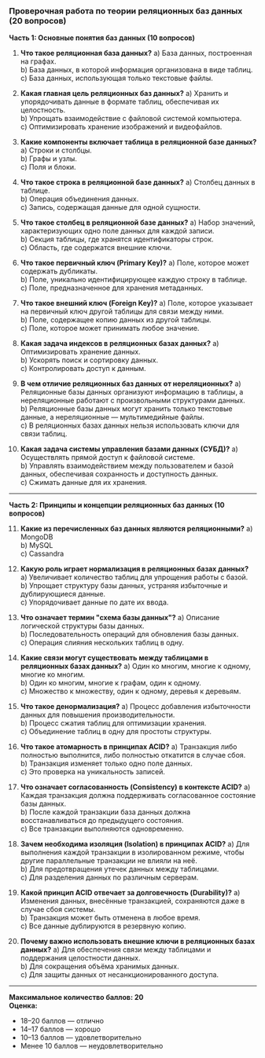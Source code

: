 
### Проверочная работа по теории реляционных баз данных (20 вопросов)

**Часть 1: Основные понятия баз данных (10 вопросов)**

1.  **Что такое реляционная база данных?** a) База данных, построенная на графах.  
    b) База данных, в которой информация организована в виде таблиц.  
    c) База данных, использующая только текстовые файлы.
    
2.  **Какая главная цель реляционных баз данных?** a) Хранить и упорядочивать данные в формате таблиц, обеспечивая их целостность.  
    b) Упрощать взаимодействие с файловой системой компьютера.  
    c) Оптимизировать хранение изображений и видеофайлов.
    
3.  **Какие компоненты включает таблица в реляционной базе данных?** a) Строки и столбцы.  
    b) Графы и узлы.  
    c) Поля и блоки.
    
4.  **Что такое строка в реляционной базе данных?** a) Столбец данных в таблице.  
    b) Операция объединения данных.  
    c) Запись, содержащая данные для одной сущности.
    
5.  **Что такое столбец в реляционной базе данных?** a) Набор значений, характеризующих одно поле данных для каждой записи.  
    b) Секция таблицы, где хранятся идентификаторы строк.  
    c) Область, где содержатся внешние ключи.
    
6.  **Что такое первичный ключ (Primary Key)?** a) Поле, которое может содержать дубликаты.  
    b) Поле, уникально идентифицирующее каждую строку в таблице.  
    c) Поле, предназначенное для хранения метаданных.
    
7.  **Что такое внешний ключ (Foreign Key)?** a) Поле, которое указывает на первичный ключ другой таблицы для связи между ними.  
    b) Поле, содержащее копию данных из другой таблицы.  
    c) Поле, которое может принимать любое значение.
    
8.  **Какая задача индексов в реляционных базах данных?** a) Оптимизировать хранение данных.  
    b) Ускорять поиск и сортировку данных.  
    c) Контролировать доступ к данным.
    
9.  **В чем отличие реляционных баз данных от нереляционных?** a) Реляционные базы данных организуют информацию в таблицы, а нереляционные работают с произвольными структурами данных.  
    b) Реляционные базы данных могут хранить только текстовые данные, а нереляционные — мультимедийные файлы.  
    c) В реляционных базах данных нельзя использовать ключи для связи таблиц.
    
10.  **Какая задача системы управления базами данных (СУБД)?** a) Осуществлять прямой доступ к файловой системе.  
    b) Управлять взаимодействием между пользователем и базой данных, обеспечивая сохранность и доступность данных.  
    c) Сжимать данные для их хранения.
    

----------

**Часть 2: Принципы и концепции реляционных баз данных (10 вопросов)**

11.  **Какие из перечисленных баз данных являются реляционными?** a) MongoDB  
    b) MySQL  
    c) Cassandra
    
12.  **Какую роль играет нормализация в реляционных базах данных?** a) Увеличивает количество таблиц для упрощения работы с базой.  
    b) Упрощает структуру базы данных, устраняя избыточные и дублирующиеся данные.  
    c) Упорядочивает данные по дате их ввода.
    
13.  **Что означает термин "схема базы данных"?** a) Описание логической структуры базы данных.  
    b) Последовательность операций для обновления базы данных.  
    c) Операция слияния нескольких таблиц в одну.
    
14.  **Какие связи могут существовать между таблицами в реляционных базах данных?** a) Один ко многим, многие к одному, многие ко многим.  
    b) Один ко многим, многие к графам, один к одному.  
    c) Множество к множеству, один к одному, деревья к деревьям.
    
15.  **Что такое денормализация?** a) Процесс добавления избыточности данных для повышения производительности.  
    b) Процесс сжатия таблиц для оптимизации хранения.  
    c) Объединение таблиц в одну для простоты структуры.
    
16.  **Что такое атомарность в принципах ACID?** a) Транзакция либо полностью выполнится, либо полностью откатится в случае сбоя.  
    b) Транзакция изменяет только одно поле данных.  
    c) Это проверка на уникальность записей.
    
17.  **Что означает согласованность (Consistency) в контексте ACID?** a) Каждая транзакция должна поддерживать согласованное состояние базы данных.  
    b) После каждой транзакции база данных должна восстанавливаться до предыдущего состояния.  
    c) Все транзакции выполняются одновременно.
    
18.  **Зачем необходима изоляция (Isolation) в принципах ACID?** a) Для выполнения каждой транзакции в изолированном режиме, чтобы другие параллельные транзакции не влияли на неё.  
    b) Для предотвращения утечек данных между таблицами.  
    c) Для разделения данных по различным серверам.
    
19.  **Какой принцип ACID отвечает за долговечность (Durability)?** a) Изменения данных, внесённые транзакцией, сохраняются даже в случае сбоя системы.  
    b) Транзакция может быть отменена в любое время.  
    c) Все данные дублируются в резервную копию.
    
20.  **Почему важно использовать внешние ключи в реляционных базах данных?** a) Для обеспечения связи между таблицами и поддержания целостности данных.  
    b) Для сокращения объёма хранимых данных.  
    c) Для защиты данных от несанкционированного доступа.
    

----------

**Максимальное количество баллов: 20**  
**Оценка:**

-   18–20 баллов — отлично
-   14–17 баллов — хорошо
-   10–13 баллов — удовлетворительно
-   Менее 10 баллов — неудовлетворительно
